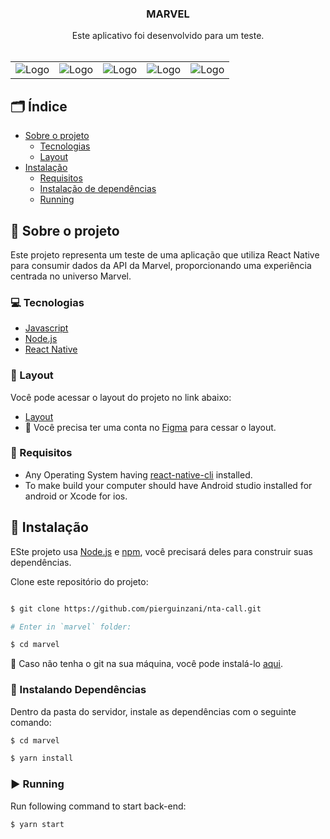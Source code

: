 
  <h3 align="center">MARVEL</h3>
  <p align="center">
    Este aplicativo foi desenvolvido para um teste.
    <br />
    <br />
  </p>
</p>

<div align="center">
  <table>
    <tr>
      <td><img src="https://github.com/marcellypereira/Marvel2/assets/116754560/cd13129b-c1ee-4038-80af-512f2e6bd451" alt="Logo" /></td>
      <td><img src="https://github.com/marcellypereira/Marvel2/assets/116754560/b1d6d20a-cf91-4fd9-aed9-17c594e73154" alt="Logo" /></td>
       <td><img src="https://github.com/marcellypereira/Marvel2/assets/116754560/36329ed5-2e09-464f-83d8-b8f8ddc7654d" alt="Logo" /></td>
      <td><img src="https://github.com/marcellypereira/Marvel2/assets/116754560/5c2fee8f-0a72-4bbb-970b-28d0e78a96ba" alt="Logo" /></td>
      <td><img src="https://github.com/marcellypereira/Marvel2/assets/116754560/e933668f-4798-4d03-96de-4337d4a95c58" alt="Logo" /></td>
     
 </tr>
  </table>
</div>







<!-- TABLE OF CONTENTS -->
## 🗂 Índice

* [Sobre o projeto](#book-sobre-o-projeto)
  * [Tecnologias](#computer-tecnologias)
  * [Layout](#art-layout)
* [Instalação](#bricks-instalação)
  * [Requisitos](#construction-requisitos)
  * [Instalação de dependências](#construction-instalando-dependencias)
  * [Running](#arrow_forward-running)

## :book: Sobre o projeto


Este projeto representa um teste de uma aplicação que utiliza React Native para consumir dados da API da Marvel, proporcionando uma experiência centrada no universo Marvel.

### :computer: Tecnologias

* [Javascript](https://www.javascript.com/)
* [Node.js](https://nodejs.org/en/)
* [React Native](https://reactnative.dev/)

### :art: Layout

Você pode acessar o layout do projeto no link abaixo:

* [Layout](https://www.figma.com/file/U05pXQdE3iHtKMN1QLQyl8/Teste-de-Desenvolvimento-Pontua-Mobile-(Copy)?type=design&node-id=2773-301&mode=design&t=QvWWwF8fqtmH4Q3y-0)
* 🚨 Você precisa ter uma conta no [Figma](https://www.figma.com) para cessar o layout.


### :construction: Requisitos
- Any Operating System having [react-native-cli](https://reactnative.dev/docs/environment-setup) installed.
- To make build your computer should have Android studio installed for android or Xcode for ios.

## :bricks: Instalação

ESte projeto usa [Node.js](https://nodejs.org/en/) e [npm](https://www.npmjs.com/), você precisará deles para construir suas dependências.


Clone este repositório do projeto:
```bash

$ git clone https://github.com/pierguinzani/nta-call.git

# Enter in `marvel` folder:

$ cd marvel
```

🚨 Caso não tenha o git na sua máquina, você pode instalá-lo [aqui](https://git-scm.com/downloads).

### :construction: Instalando Dependências

Dentro da pasta do servidor, instale as dependências com o seguinte comando:

```bash
$ cd marvel

$ yarn install
```


### :arrow_forward: Running

Run following command to start back-end:

```bash
$ yarn start
```
